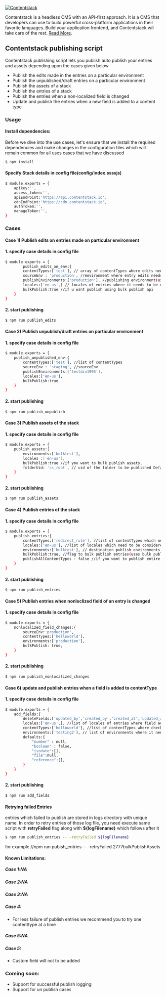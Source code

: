 [![Contentstack](https://www.contentstack.com/docs/static/images/contentstack.png)](https://www.contentstack.com/)

Contentstack is a headless CMS with an API-first approach. It is a CMS that developers can use to build powerful cross-platform applications in their favorite languages. Build your application frontend, and Contentstack will take care of the rest. [Read More](https://www.contentstack.com/).

## Contentstack publishing script

Contentstack publishing script lets you publish auto publish your entries and assets depending upon the cases given below

- Publish the edits made in the entries on a particular environment
- Publish the unpublished/draft entries on a particular environment
- Publish the assets of a stack
- Publish the entries of a stack
- Publish the entries when a non-localized field is changed
- Update and publish the entries when a new field is added to a content type


### Usage
#### Install dependencies:

Before we dive into the use cases, let's ensure that we install the required dependencies and make changes in the configuration files which will remain common for all uses cases that we have discussed

```sh
$ npm install 
```
#### Specify Stack details in config file(config/index.ssssjs)
```sh
$ module.exports = {
	apikey:'',
	access_token:'',
	apiEndPoint:'https://api.contentstack.io',
	cdnEndPoint:'https://cdn.contentstack.io',
	authToken:'',
	manageToken:'',
}
```

### Cases

#### Case 1) Publish edits on entries made on particular environment

#### 1. specify case details in config file

```sh
$ module.exports = {
		publish_edits_on_env:{
		contentTypes:['test'], // array of contentTypes where edits needs to be checked
		sourceEnv : 'production', //environment where entry edits needs to be checked
		publishEnvironments:['production'], //publishing environment(usually same as source Env)
		locales:['en-us',] // locales of entries where it needs to be checked
		bulkPublish:true //if u want publish using bulk publish api
	}
}  
```



#### 2. start publishing

```sh
$ npm run publish_edits
```

#### Case 2) Publish unpublish/draft entries on particular environment

#### 1. specify case details in config file

```sh
$ module.exports = {
	publish_unpublished_env:{
		contentTypes:['test'], //list of contentTypes
		sourceEnv : 'staging', //sourceEnv
		publishEnvironments:['testdin1996'],
		locales:['en-us'],
		bulkPublish:true
	}
}  
```
#### 2. start publishing

```sh
$ npm run publish_unpublish
```


#### Case 3) Publish assets of the stack

#### 1. specify case details in config file

```sh
$ module.exports = {
	publish_assets:{
		environments:['bulktest'],
		locales :['en-us'],
		bulkPublish:true //if you want to bulk publish assets,
		folderUid: 'cs_root', // uid of the folder to be published Default 'cs_root'
	}
}  
```
#### 2. start publishing

```sh
$ npm run publish_assets
```



#### Case 4) Publish entries of the stack

#### 1. specify case details in config file

```sh
$ module.exports = {
	publish_entries:{
		contentTypes:['redirect_rule'], //list of contentTypes which needs to be published
		locales:['en-us'], //list of locales which need to be considered for mentioned CTs
		environments:['bulktest'], // destination publish environments
		bulkPublish:true, //flag to bulk publish entries(uses bulk publish apis)
		publishAllContentTypes : false //if you want to publish entire contentTypes
	}	
}  
```
#### 2. start publishing

```sh
$ npm run publish_entries
```



#### Case 5) Publish entries when nonloclized field of an entry is changed

#### 1. specify case details in config file

```sh
$ module.exports = {
	nonlocalized_field_changes:{
		sourceEnv:'production',
		contentTypes:['helloworld'],
		environments:['production'],
		bulkPublish: true,
	}
}  
```
#### 2. start publishing

```sh
$ npm run publish_nonlocalized_changes
```


#### Case 6) update and publish entries when a field is added to contentType

#### 1. specify case details in config file

```sh
$ module.exports = {
	add_fields:{	
		deleteFields:['updated_by','created_by','created_at','updated_at','_version','ACL'],
		locales:['en-us',], //list of locales of entries where field addition is needed
		contentTypes:['helloworld'], //list of contentTypes where checking needs to be done
		environments:['testing2'], // list of environments where it needs to be publish
		defaults:{
			"number" : null,
			"boolean" : false,
			"isodate":[],
			"file":null,
			"reference":[],
		}
	}
}  
```
#### 2. start publishing

```sh
$ npm run add_fields
```

#### Retrying failed Entries 
entries which failed to publish are stored in logs directory with unique name. In order to retry entries of those log file, you need execute same script with **retryFailed** flag along with **${logFilename}** which follows after it
```sh
$ npm run publish_entries -- -retryFailed ${logFilename} 
```
for example
//npm run pubish_entries -- -retryFailed 2777bulkPublishAssets


#### Known Limitations:

##### Case 1:NA
##### Case 2:NA
##### Case 3:NA
##### Case 4:
- For less failure of publish entries we recommend you to try one contenttype at a time
##### Case 5:NA
##### Case 5:
- Custom field will not to be added

### Coming soon:
- Support for successful publish logging
- Support for un publish cases
